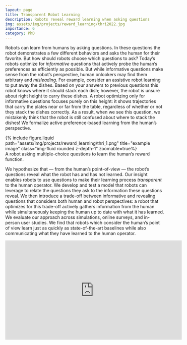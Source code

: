 ```yaml
---
layout: page
title: Transparent Robot Learning
description: Robots reveal reward learning when asking questions
img: assets/img/projects/reward_learning/thri2022.jpg
importance: 6
category: PhD
---
```


Robots can learn from humans by asking questions. In these questions the robot demonstrates a few different behaviors and asks the human for their favorite. But how should robots choose which questions to ask? Today’s robots optimize for <em>informative</em> questions that actively probe the human’s preferences as efficiently as possible. But while informative questions make sense from the robot’s perspective, human onlookers may find them arbitrary and <em>misleading</em>. For example, consider an assistive robot learning to put away the dishes. Based on your answers to previous questions this robot knows where it should stack each dish; however, the robot is unsure about right height to carry these dishes. A robot optimizing only for informative questions focuses purely on this height: it shows trajectories that carry the plates near or far from the table, regardless of whether or not they stack the dishes correctly. As a result, when we see this question, we mistakenly think that the robot is still confused about where to stack the dishes! We formalize active preference-based learning from the human’s perspective.

<div class="row">
    <div class="col-sm mt-3 mt-md-0">
        {% include figure.liquid path="assets/img/projects/reward_learning/thri_1.png" title="example image" class="img-fluid rounded z-depth-1" zoomable=true%}
    </div>
</div>
<div class="caption">
    A robot asking multiple-choice questions to learn the human’s reward function.
</div>

We hypothesize that — from the human’s point-of-view — the robot’s questions reveal what the robot has and has not learned. Our insight enables robots to use questions to make their learning process <em>transparent</em> to the human operator. We develop and test a model that robots can leverage to relate the questions they ask to the information these questions reveal. We then introduce a trade-off between informative and revealing questions that considers both human and robot perspectives: a robot that optimizes for this trade-off actively gathers information from the human while simultaneously keeping the human up to date with what it has learned. We evaluate our approach across simulations, online surveys, and in-person user studies. We find that robots which consider the human’s point of view learn just as quickly as state-of-the-art baselines while also communicating what they have learned to the human operator.



<p align="center"><iframe width="560" height="315" src="https://www.youtube.com/embed/tC6y_jHN7Vw?rel=0" title="YouTube video player" frameborder="0" allow="accelerometer; autoplay; clipboard-write; encrypted-media; gyroscope; picture-in-picture" allowfullscreen></iframe>
</p>
